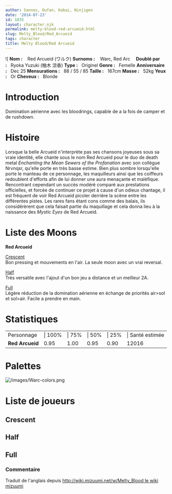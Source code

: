 ```yaml
---
author: Sannos, Oufan, Kabai, Ninjigen
date: '2014-07-23'
id: 1835
layout: character.njk
permalink: melty-blood-red-arcueid.html
slug: Melty_Blood/Red_Arcueid
tags: character
title: Melty Blood/Red Arcueid
---
```


![ **Nom :**    Red Arcueid (ワルク)
**Surnoms :**    Warc, Red
Arc　  **Doublé par :**   Ryoka Yuzuki (柚木
涼香)
**Type :**   Originel
**Genre :**   Femelle
 **Anniversaire :**   Dec 25
**Mensurations :**   88
/ 55 / 85
**Taille :**   167cm
**Masse :**   52kg
 **Yeux :**   Or
**Cheveux :**   Blonde


# Introduction

Domination aérienne avec les bloodrings, capable de a la fois de camper
et de rushdown.

# Histoire

Lorsque la belle Arcueid n'interprète pas ses chansons joyeuses sous sa
vraie identité, elle chante sous le nom Red Arcueid pour le duo de death
metal *Enchanting the Mean Sewers of the Profanation* avec son collègue
Nrvnqsr, qu'elle porte en très basse estime. Bien plus sombre
lorsqu'elle porte le manteau de ce personnage, les maquilleurs ainsi que
les coiffeurs redoublent d'efforts afin de lui donner une aura menaçante
et maléfique. Rencontrant cependant un succès modéré comparé aux
prestations officielles, et forcée de continuer ce projet à cause d'un
odieux chantage, il est fréquent de voir Red Arcueid picoler derrière la
scène entre les différentes pistes. Les rares fans étant cons comme des
balais, ils considérèrent que cela faisait partie du maquillage et cela
donna lieu à la naissance des *Mystic Eyes* de Red Arcueid.

# Liste des Moons

**Red Arcueid**

[Crescent](melty-blood-red-arcueid-crescent-moon.html)  
Bon pressing et mouvements en l'air. La seule moon avec un vrai
reversal.

[Half](melty-blood-red-arcueid-half-moon.html)  
Très versatile avec l'ajout d'un bon jeu a distance et un meilleur 2A.

[Full](melty-blood-red-arcueid-full-moon.html)  
Légère réduction de la domination aérienne en échange de priorités
air\>sol et sol\>air. Facile a prendre en main.

# Statistiques

|                 |         |        |        |        |                  |
|-----------------|---------|--------|--------|--------|------------------|
| Personnage      | \| 100% | \| 75% | \| 50% | \| 25% | \| Santé estimée |
| **Red Arcueid** | 0.95    | 1.00   | 0.95   | 0.90   | 12016            |

# Palettes

![](/images/Warc-colors.png "/images/Warc-colors.png")

# Liste de joueurs

## Crescent

## Half

## Full

### Commentaire

Traduit de l'anglais depuis [http://wiki.mizuumi.net/w/Melty_Blood le
wiki
mizuumi](http://wiki.mizuumi.net/w/Melty_Blood_le_wiki_mizuumi)